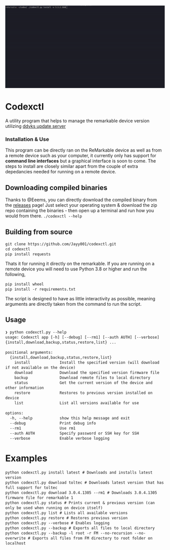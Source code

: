 <p align="center">
<img src="media/demoLocal.gif">

# Codexctl
A utility program that helps to manage the remarkable device version utilizing [ddvks update server](https://github.com/ddvk/remarkable-update) 

### Installation & Use

This program can be directly ran on the ReMarkable device as well as from a remote device such as your computer, it currently only has support for **command line interfaces** but a graphical interface is soon to come. The steps to install are closely similar apart from the couple of extra depedancies needed for running on a remote device. 

## Downloading compiled binaries
Thanks to @Eeems, you can directly download the compiled binary from the [releases](https://github.com/Jayy001/codexctl/releases/) page! Just select your operating system & download the zip repo containing the binaries - then open up a terminal and run how you would from there. `./codexctl --help` 

## Building from source

```
git clone https://github.com/Jayy001/codexctl.git
cd codexctl
pip install requests
```

Thats it for running it directly on the remarkable. If you are running on a remote device you will need to use Python 3.8 or higher and run the following,

```
pip install wheel
pip install -r requirements.txt
```


The script is designed to have as little interactivity as possible, meaning arguments are directly taken from the command to run the script. 

## Usage 

```
❯ python codexctl.py --help
usage: Codexctl app [-h] [--debug] [--rm1] [--auth AUTH] [--verbose] {install,download,backup,status,restore,list} ...

positional arguments:
  {install,download,backup,status,restore,list}
    install             Install the specified version (will download if not available on the device)
    download            Download the specified version firmware file
    backup              Download remote files to local directory
    status              Get the current version of the device and other information
    restore             Restores to previous version installed on device
    list                List all versions available for use

options:
  -h, --help            show this help message and exit
  --debug               Print debug info
  --rm1                 Use rm1
  --auth AUTH           Specify password or SSH key for SSH
  --verbose             Enable verbose logging
```

# Examples
```
python codexctl.py install latest # Downloads and installs latest version
python codexctl.py download toltec # Downloads latest version that has full support for toltec
python codexctl.py download 3.0.4.1305 --rm1 # Downloads 3.0.4.1305 firmware file for remarkable 1
python codexctl.py status # Prints current & previous version (can only be used when running on device itself)
python codexctl.py list # Lists all available versions 
python codexctl.py restore # Restores previous version
python codexctl.py --verbose # Enables logging
python codexctl.py --backup # Exports all files to local directory
python codexctl.py --backup -l root -r FM --no-recursion --no-overwrite # Exports all files from FM directory to root folder on localhost
```
